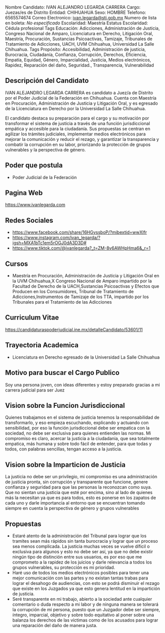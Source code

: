 Nombre Candidato: IVAN ALEJANDRO LEGARDA CARRERA
Cargo: Juezas/es de Distrito
Entidad: CHIHUAHUA
Sexo: HOMBRE
Telefono: 6565574674
Correo Electronico: ivan.legarda@stj.gob.mx
Numero de lista en boleta: *No especificado*
Escolaridad: Maestría
Estatus Escolaridad: Cédula profesional
Tags Educación: Adicciones, Administración de Justicia, Congreso Nacional de Amparo, Licenciatura en Derecho, Litigación Oral, Maestría, Procuración, Sustancias Psicoactivas, Tamizaje, Tribunales de Tratamiento de Adicciones, UACH, UVM Chihuahua, Universidad La Salle Chihuahua.
Tags Propósito: Accesibilidad, Administración de justicia, Burocracia, Ciudadanía, Confianza, Corrupción, Derechos, Eficiencia, Empatía, Equidad, Género, Imparcialidad, Justicia, Medios electrónicos, Rapidez, Reparación del daño, Seguridad., Transparencia, Vulnerabilidad


## Descripción del Candidato 

IVAN ALEJANDRO LEGARDA CARRERA es candidato a Juez/a de Distrito por el Poder Judicial de la Federación en Chihuahua. Cuenta con Maestría en Procuración, Administración de Justicia y Litigación Oral, y es egresado de la Licenciatura en Derecho por la Universidad La Salle Chihuahua. 

El candidato destaca su preparación para el cargo y su motivación por transformar el sistema de justicia a través de una función jurisdiccional empática y accesible para la ciudadanía. Sus propuestas se centran en agilizar los trámites judiciales, implementar medios electrónicos para mejorar la comunicación y reducir el rezago, y garantizar la transparencia y combatir la corrupción en su labor, priorizando la protección de grupos vulnerables y la perspectiva de género.


## Poder que postula

- Poder Judicial de la Federación


## Pagina Web

https://www.ivanlegarda.com


## Redes Sociales

- https://www.facebook.com/share/16HGvssboP/?mibextid=wwXIfr
- https://www.instagram.com/ivan_legarda/?igsh=MXA1bTc1em5rOGJ0dA3D3D#
- https://www.tiktok.com/@ivanlegarda?_t=ZM-8v6AWHpHma6&_r=1


## Cursos

- Maestría en Procuración, Administración de Justicia y Litigación Oral en la UVM Chihuahua,X Congreso Nacional de Amparo impartido por la Facultad de Derecho de la UACH,Sustancias Psicoactivas y Efectos que Producen en los Consumidores, Tribunal de Tratamiento de Adicciones,Instrumentos de Tamizaje de los TTA, impartido por los Tribunales para el Tratamiento de las Adicciones


## Curriculum Vitae

https://candidaturaspoderjudicial.ine.mx/detalleCandidato/53601/11


## Trayectoria Academica

- Licenciatura en Derecho egresado de la Universidad La Salle Chihuahua


## Motivo para buscar el Cargo Publico

Soy una persona joven, con ideas diferentes y estoy preparado gracias a mi carrera judicial para ser Juez


## Vision sobre la Funcion Jurisdiccional

Quienes trabajamos en el sistema de justicia tenemos la responsabilidad de transformarlo, y eso empieza escuchando, explicando y actuando con sensibilidad, por eso la función jurisdiccional debe ser empatica con la sociedad, no debe ser exclusiva para quienes entienden las normas. Mi compromiso es claro, acercar la justicia a la ciudadania, que sea totalmente empatica, más humana y sobre todo fácil de entender, para que todas y todos, con palabras sencillas, tengan acceso a la justicia.


## Vision sobre la Imparticion de Justicia

La justicia no debe ser un privilegio, mi compromiso es una administración de justicia pronta, sin corrupción y transparente que funcione, genere confianza y seguridad para que las personas la reconozcan como suya. Que no sientan una justicia que esté por encima, sino al lado de quienes más la necesitan ya que es para todos, esto es ponerse en los zapatos de cada uno y darle importancia al entorno que se encuentran tomando siempre en cuenta la perspectiva de género y grupos vulnerables


## Propuestas

- Estaré atento de la administración del Tribunal para lograr que los tramites sean más rápidos sin tanta burocracia y lograr que un proceso sea menos complicada. La justicia muchas veces se vuelve díficil o exclusiva para algunos y esto no debe ser así, ya que no debe existir ningún tipo de distinción entre sus usuarios, es por eso que me comprometo a la rapidez de los juicios y darle relevancia a todos los grupos vulnerables, su protección es mi prioridad.
- Haré uso de todos los medios electrónicos posibles para tener una mejor comunicación con las partes y no existan tantas trabas para lograr el desahogo de audiencias, con esto se podrá disminuir el rezago que existe en los Juzgados ya que esto genera lentitud en la impartición de justicia.
- Seré transparente en mi trabajo, abierto a la sociedad ante cualquier comentario o duda respecto a mi labor y de ninguna manera se tolerará la corrupción de mi persona, puesto que un Juzgador debe ser siempre, íntegro, imparcial, objetivo y sobre todo equitativo al poner sobre una balanza los derechos de las víctimas como de los acusados para lograr una reparación del daño de manera justa.

